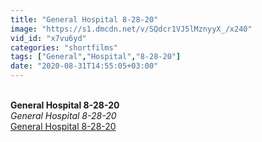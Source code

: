 ```yaml
---
title: "General Hospital 8-28-20"
image: "https://s1.dmcdn.net/v/SQdcr1VJ5lMznyyX_/x240"
vid_id: "x7vu6yd"
categories: "shortfilms"
tags: ["General","Hospital","8-28-20"]
date: "2020-08-31T14:55:05+03:00"
---
```

<br><b>General Hospital 8-28-20</b><br> <i>General Hospital 8-28-20</i><br> <u>General Hospital 8-28-20</u>
